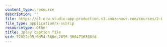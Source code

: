 ```yaml
---
content_type: resource
description: ''
file: https://ol-ocw-studio-app-production.s3.amazonaws.com/courses/2-003sc-engineering-dynamics-fall-2011/77822e056d54500d28569064716388fd_7kcWV6zlcRU.srt
file_type: application/x-subrip
resourcetype: Other
title: 3play caption file
uid: 77822e05-6d54-500d-2856-9064716388fd
---
```

